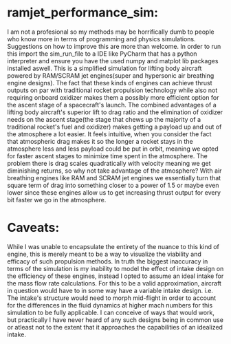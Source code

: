 # ramjet_performance_sim:
 I am not a profesional so my methods may be horrifically dumb to people who know more in terms of programming and physics simulations.
 Suggestions on how to improve this are more than welcome.
 In order to run this import the sim_run_file to a IDE like PyCharm that has a python interpreter 
 and ensure you have the used numpy and matplot lib packages installed aswell.
 This is a simplified simulation for lifting body aircraft powered by RAM/SCRAM jet engines(super and hypersonic
 air breathing engine designs). The fact that these kinds of engines can achieve thrust outputs on par with traditional
 rocket propulsion technology while also not requiring onboard oxidizer makes them a possibly more efficient option for
 the ascent stage of a spacecraft's launch. The combined advantages of a lifting body aircraft's superior lift to drag
 ratio and the elimination of oxidizer needs on the ascent stage(the stage that chews up the majority of a traditional
 rocket's fuel and oxidizer) makes getting a payload up and out of the atmosphere a lot easier. It feels intuitive,
 when you consider the fact that atmospheric drag makes it so the longer a rocket stays in the atmosphere less and less
 payload could be put in orbit, meaning we opted for faster ascent stages to minimize time spent in the atmosphere. The
 problem there is drag scales quadratically with velocity meaning we get diminishing returns, so why not take advantage
 of the atmosphere? With air breathing engines like RAM and SCRAM jet engines we essentially turn that square term of
 drag into something closer to a power of 1.5 or maybe even lower since these engines allow us to get increasing thrust
 output for every bit faster we go in the atmosphere.
# Caveats:
 While I was unable to encapsulate the entirety of the nuance to this kind of engine, this is merely meant to be a
 way to visualize the viability and efficacy of such propulsion methods. In truth the biggest inaccuracy in terms of
 the simulation is my inability to model the effect of intake design on the efficiency of these engines, instead I
 opted to assume an ideal intake for the mass flow rate calculations. For this to be a valid approximation, aircraft
 in question would have to in some way have a variable intake design. i.e. The intake's structure would need to
 morph mid-flight in order to account for the differences in the fluid dynamics at higher mach numbers for this 
 simulation to be fully applicable. I can conceive of ways that would work, but practically I have never heard of 
 any such designs being in common use or atleast not to the extent that it approaches the capabilities of an 
 idealized intake. 
